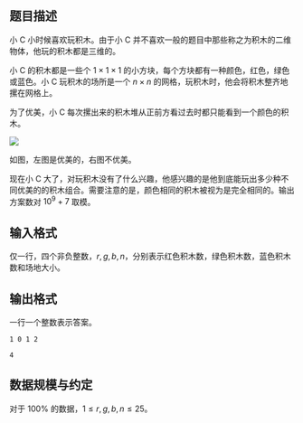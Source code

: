 ## 题目描述

小 C 小时候喜欢玩积木。由于小 C 并不喜欢一般的题目中那些称之为积木的二维物体，他玩的积木都是三维的。

小 C 的积木都是一些个 $1\times 1\times 1$ 的小方块，每个方块都有一种颜色，红色，绿色或蓝色。小 C 玩积木的场所是一个 $n\times n$ 的网格，玩积木时，他会将积木整齐地摞在网格上。

为了优美，小 C 每次摞出来的积木堆从正前方看过去时都只能看到一个颜色的积木。

![](file://pic1.jpg)

如图，左图是优美的，右图不优美。

现在小 C 大了，对玩积木没有了什么兴趣，他感兴趣的是他到底能玩出多少种不同优美的的积木组合。需要注意的是，颜色相同的积木被视为是完全相同的。输出方案数对 $10^9+7$ 取模。

## 输入格式

仅一行，四个非负整数，$r,g,b,n$，分别表示红色积木数，绿色积木数，蓝色积木数和场地大小。

## 输出格式

一行一个整数表示答案。

```input1
1 0 1 2
```

```output1
4
```

## 数据规模与约定

对于 $100\%$ 的数据，$1\leq r,g,b,n\leq 25$。

